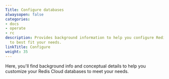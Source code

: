 ```yaml
---
Title: Configure databases
alwaysopen: false
categories:
- docs
- operate
- rc
description: Provides background information to help you configure Redis Cloud databases
  to best fit your needs.
linkTitle: Configure
weight: 35
---
```


Here, you'll find background info and conceptual details to help you customize your Redis Cloud databases to meet your needs.


